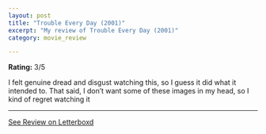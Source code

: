 ```yaml
---
layout: post
title: "Trouble Every Day (2001)"
excerpt: "My review of Trouble Every Day (2001)"
category: movie_review

---
```


**Rating:** 3/5

I felt genuine dread and disgust watching this, so I guess it did what it intended to. That said, I don’t want some of these images in my head, so I kind of regret watching it

<hr>

[See Review on Letterboxd](https://boxd.it/1XInqj)
